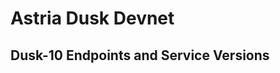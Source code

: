 # Astria Dusk Devnet

## Dusk-10 Endpoints and Service Versions

<!--@include: ../components/_remote-dusk-endpoints.md-->

<!--@include: ../components/_dusk-service-versions.md-->
